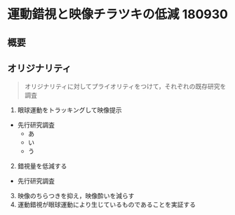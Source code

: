 # 運動錯視と映像チラツキの低減 180930

## 概要

## オリジナリティ
>オリジナリティに対してプライオリティをつけて，それぞれの既存研究を調査

1. 眼球運動をトラッキングして映像提示
  - 先行研究調査
      - あ
      - い
      - う
2. 錯視量を低減する
  - 先行研究調査
3. 映像のちらつきを抑え，映像酔いを減らす
4. 運動錯視が眼球運動により生じているものであることを実証する
